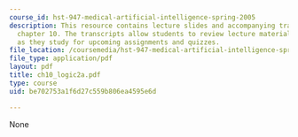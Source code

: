 ```yaml
---
course_id: hst-947-medical-artificial-intelligence-spring-2005
description: This resource contains lecture slides and accompanying transcripts for
  chapter 10. The transcripts allow students to review lecture material in detail
  as they study for upcoming assignments and quizzes.
file_location: /coursemedia/hst-947-medical-artificial-intelligence-spring-2005/be702753a1f6d27c559b806ea4595e6d_ch10_logic2a.pdf
file_type: application/pdf
layout: pdf
title: ch10_logic2a.pdf
type: course
uid: be702753a1f6d27c559b806ea4595e6d

---
```

None